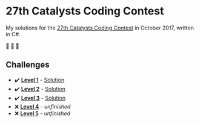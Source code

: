 # 27th Catalysts Coding Contest

My solutions for the [27th Catalysts Coding Contest](https://codingcontest.org/) in October 2017, written in C#.

:goat: :goat: :goat:

## Challenges

- :heavy_check_mark: **[Level 1](data/Level1.pdf)** - [Solution](/../level1/ccc-csharp/ccc-csharp/src/Program.cs)
- :heavy_check_mark: **[Level 2](data/Level2.pdf)** - [Solution](/../level2/ccc-csharp/ccc-csharp/src/Program.cs)
- :heavy_check_mark: **[Level 3](data/Level3.pdf)** - [Solution](/../level3/ccc-csharp/ccc-csharp/src/Program.cs)
- :x: **[Level 4](data/Level4.pdf)** - *unfinished*
- :x: **[Level 5](data/Level5.pdf)** - *unfinished*
